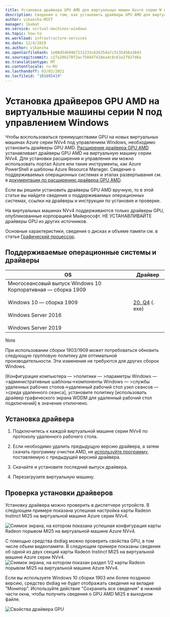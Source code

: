 ```yaml
---
title: Установка драйвера GPU AMD для виртуальных машин Azure серии N под управлением Windows
description: Сведения о том, как установить драйверы GPU AMD для виртуальных машин серии N под управлением Windows Server или Windows в Azure
author: vikancha-MSFT
manager: jkabat
ms.service: virtual-machines-windows
ms.topic: how-to
ms.workload: infrastructure-services
ms.date: 12/4/2019
ms.author: vikancha
ms.openlocfilehash: 1e08d54b9467231233c62635dafc5135456a3843
ms.sourcegitcommit: c27a20b278f2ac758447418ea4c8c61e27927d6a
ms.translationtype: MT
ms.contentlocale: ru-RU
ms.lasthandoff: 03/03/2021
ms.locfileid: "101695419"
---
```

# <a name="install-amd-gpu-drivers-on-n-series-vms-running-windows"></a>Установка драйверов GPU AMD на виртуальные машины серии N под управлением Windows

Чтобы воспользоваться преимуществами GPU на новых виртуальных машинах Azure серии NVv4 под управлением Windows, необходимо установить драйверы GPU AMD. [Расширение драйвера GPU AMD](../extensions/hpccompute-amd-gpu-windows.md) устанавливает драйверы GPU AMD на виртуальную машину серии NVv4. Для установки расширения и управления им можно использовать портал Azure или такие инструменты, как Azure PowerShell и шаблоны Azure Resource Manager. Сведения о поддерживаемых операционных системах и этапах развертывания см. в [документации по расширению драйвера GPU AMD](../extensions/hpccompute-amd-gpu-windows.md).

Если вы решили установить драйверы GPU AMD вручную, то в этой статье вы найдете сведения о поддерживаемых операционных системах, ссылки на драйверы и инструкции по установке и проверке.

На виртуальных машинах NVv4 поддерживаются только драйверы GPU, опубликованные корпорацией Майкрософт. НЕ УСТАНАВЛИВАЙТЕ драйверы GPU из других источников.

Основные характеристики, сведения о дисках и объеме памяти см. в статье [Графический процессор](../sizes-gpu.md?toc=/azure/virtual-machines/windows/toc.json).



## <a name="supported-operating-systems-and-drivers"></a>Поддерживаемые операционные системы и драйверы

| OS | Драйвер |
| -------- |------------- |
| Многосеансовый выпуск Windows 10 Корпоративная — сборка 1909 <br/><br/>Windows 10 — сборка 1909<br/><br/>Windows Server 2016<br/><br/>Windows Server 2019 | [20. Q4](https://download.microsoft.com/download/f/1/6/f16e6275-a718-40cd-a366-9382739ebd39/AMD-Azure-NVv4-Driver-20Q4.exe) (. exe) |

 > [!NOTE]
   >  При использовании сборки 1903/1909 может потребоваться обновить следующую групповую политику для оптимальной производительности. Эти изменения не требуются для других сборок Windows.
   >  
   >  [Конфигурация компьютера — >политики — >параметры Windows — >административные шаблоны->компоненты Windows — >службы удаленных рабочих столов->удаленный рабочий стол узел сеансов — >среда удаленного сеанса], установите политику [использовать драйвер графического экрана WDDM для удаленный рабочий стол подключений] в значение отключено.
   >  


## <a name="driver-installation"></a>Установка драйвера

1. Подключитесь к каждой виртуальной машине серии NVv4 по протоколу удаленного рабочего стола.

2. Если необходимо удалить предыдущую версию драйвера, а затем скачать программу очистки AMD, не [используйте программу,](https://download.microsoft.com/download/4/f/1/4f19b714-9304-410f-9c64-826404e07857/AMDCleanupUtilityni.exe) поставляемую с предыдущей версией драйвера.

3. Скачайте и установите последний выпуск драйвера.

4. Перезагрузите виртуальную машину.

## <a name="verify-driver-installation"></a>Проверка установки драйверов

Установку драйвера можно проверить в диспетчере устройств. В следующем примере показана успешная настройка карты Radeon Instinct MI25 на виртуальной машине Azure серии NVv4.
<br />

![Снимок экрана, на котором показана успешная конфигурация карты Radeon порывом MI25 на виртуальной машине Azure NVv4.](./media/n-series-amd-driver-setup/device-manager.png)

С помощью средства dxdiag можно проверить свойства GPU, в том числе объем видеопамяти. В следующем примере показаны сведения об одной из двух секций карты Radeon Instinct MI25 на виртуальной машине Azure серии NVv4.
<br />
![Снимок экрана, на котором показан раздел 1/2 карты Radeon порывом MI25 на виртуальной машине Azure NVv4.](./media/n-series-amd-driver-setup/dxdiag-output-new.png)

Если вы используете Windows 10 сборки 1903 или более позднюю версию, средство dxdiag не будет отображать сведения на вкладке "Монитор". Используйте действие "Сохранить все сведения" в нижней части окна, чтобы получить сведения о GPU AMD MI25 в выходном файле.

![Свойства драйвера GPU](./media/n-series-amd-driver-setup/dxdiag-details.png)
